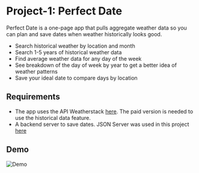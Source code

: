 # Project-1: Perfect Date

Perfect Date is a one-page app that pulls aggregate weather data so you can plan and save dates when weather historically looks good.

* Search historical weather by location and month
* Search 1-5 years of historical weather data
* Find average weather data for any day of the week
* See breakdown of the day of week by year to get a better idea of weather patterns
* Save your ideal date to compare days by location


## Requirements
* The app uses the API Weatherstack [here](https://weatherstack.com/). The paid version is needed to use the historical data feature.
* A backend server to save dates. JSON Server was used in this project [here](https://github.com/typicode/json-server)

## Demo
![Demo](project1.gif)